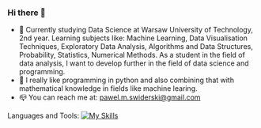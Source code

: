 ### Hi there 👋


- 🔭 Currently studying Data Science at Warsaw University of Technology, 2nd year. Learning subjects like: Machine Learning, Data Visualisation Techniques, Exploratory Data Analysis, Algorithms and Data Structures, Probability, Statistics, Numerical Methods. As a student in the field of data analysis, I want to develop further in the field of data science and programming.
- :handshake: I really like programming in python and also combining that with mathematical knowledge in fields like machine learing.
- :mailbox_closed: You can reach me at: pawel.m.swiderski@gmail.com

Languages and Tools:
[![My Skills](https://skills.thijs.gg/icons?i=java,kotlin,html)](mathworks.com/)


